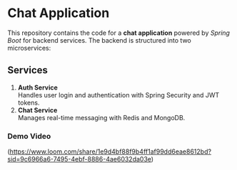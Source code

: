 # Chat Application

This repository contains the code for a **chat application** powered by *Spring Boot* for backend services. The backend is structured into two microservices:

## Services
1. **Auth Service**  
   Handles user login and authentication with Spring Security and JWT tokens.
2. **Chat Service**  
   Manages real-time messaging with Redis and MongoDB.

### Demo Video
(https://www.loom.com/share/1e9d4bf88f9b4ff1af99dd6eae8612bd?sid=9c6966a6-7495-4ebf-8886-4ae6032da03e)


